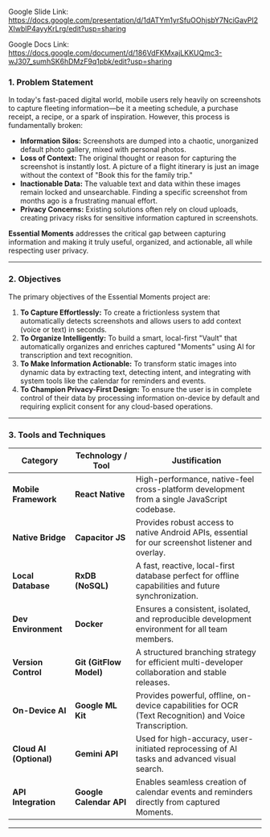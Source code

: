 Google Slide Link: https://docs.google.com/presentation/d/1dATYm1yrSfuOOhjsbY7NciGavPl2XIwblP4ayyKrLrg/edit?usp=sharing

Google Docs Link: https://docs.google.com/document/d/186VdFKMxajLKKUQmc3-wJ307_sumhSK6hDMzF9q1pbk/edit?usp=sharing

### 1. Problem Statement

In today's fast-paced digital world, mobile users rely heavily on screenshots to capture fleeting information—be it a meeting schedule, a purchase receipt, a recipe, or a spark of inspiration. However, this process is fundamentally broken:

* **Information Silos:** Screenshots are dumped into a chaotic, unorganized default photo gallery, mixed with personal photos.
* **Loss of Context:** The original thought or reason for capturing the screenshot is instantly lost. A picture of a flight itinerary is just an image without the context of "Book this for the family trip."
* **Inactionable Data:** The valuable text and data within these images remain locked and unsearchable. Finding a specific screenshot from months ago is a frustrating manual effort.
* **Privacy Concerns:** Existing solutions often rely on cloud uploads, creating privacy risks for sensitive information captured in screenshots.

**Essential Moments** addresses the critical gap between capturing information and making it truly useful, organized, and actionable, all while respecting user privacy.

---

### 2. Objectives

The primary objectives of the Essential Moments project are:

1.  **To Capture Effortlessly:** To create a frictionless system that automatically detects screenshots and allows users to add context (voice or text) in seconds.
2.  **To Organize Intelligently:** To build a smart, local-first "Vault" that automatically organizes and enriches captured "Moments" using AI for transcription and text recognition.
3.  **To Make Information Actionable:** To transform static images into dynamic data by extracting text, detecting intent, and integrating with system tools like the calendar for reminders and events.
4.  **To Champion Privacy-First Design:** To ensure the user is in complete control of their data by processing information on-device by default and requiring explicit consent for any cloud-based operations.

---

### 3. Tools and Techniques

| Category              | Technology / Tool        | Justification                                                                                             |
| --------------------- | ------------------------ | --------------------------------------------------------------------------------------------------------- |
| **Mobile Framework** | **React Native** | High-performance, native-feel cross-platform development from a single JavaScript codebase.               |
| **Native Bridge** | **Capacitor JS** | Provides robust access to native Android APIs, essential for our screenshot listener and overlay.          |
| **Local Database** | **RxDB (NoSQL)** | A fast, reactive, local-first database perfect for offline capabilities and future synchronization.       |
| **Dev Environment** | **Docker** | Ensures a consistent, isolated, and reproducible development environment for all team members.            |
| **Version Control** | **Git (GitFlow Model)** | A structured branching strategy for efficient multi-developer collaboration and stable releases.           |
| **On-Device AI** | **Google ML Kit** | Provides powerful, offline, on-device capabilities for OCR (Text Recognition) and Voice Transcription.    |
| **Cloud AI (Optional)**| **Gemini API** | Used for high-accuracy, user-initiated reprocessing of AI tasks and advanced visual search.               |
| **API Integration** | **Google Calendar API** | Enables seamless creation of calendar events and reminders directly from captured Moments.                 |

---
